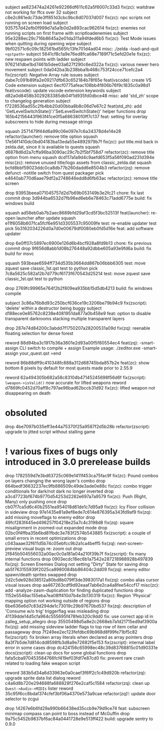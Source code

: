 subject ae823474a24261e92266df611c62a5f6007c33d3 fix(zc): waitdraw not working for ffcs over 32
subject c8e2c861edc73de3ff851d3cbc9bc8d07037d007 fix(zc): npc scripts not running on screen load
subject 935757d42efb0f999d7a5a1b0d2e893cac962614 fix(zc): enemies not running scripts on first frame with scriptloadenemies
subject 95e3288ec29c716b8645a2e01da311a94fded6b5 fix(zc): Test Mode issues when quitting during opening wipe
subject 9bf02571c6c09c182561bd565fc13fe701d4ad04 misc: ./zelda -load-and-quit `<qstpath>`
subject 5641cf8c1a9e76ed8fca68e7189f71c5efd20e1e fix(zc): new respawn points with ladder
subject 9762141dbe1bd7461b5dee03a627f290c6ed322a fix(zc): various newer hero movement
subject 0da042ba3b238bba1b468c753f24cce71cefc2a4 fix(zscript): Negative Array rule issues
subject dabe7c091b89fa2e09217dfb63c652184b78f65e feat(vscode): create VS Code extension
subject 6ecf0775afeac108bb4f806b76f9c1835c0a98d1 feat(vscode): update vscode extension keywords
subject d82a0d8458b3029283385db04f1d935fd0dbce48 misc: add 'std_zh' scope to changelog generation
subject f7228536ad55c2fb4bb20d00bba8b8c06d7e67c2 feat(std_zh): add 'GetLevelSwitchState()'/'SetLevelSwitchState()' helper functions
drop 165b42156443f963f41ce0f5a68638010ff7c137 feat: setting for overlay subscreens to hide during message strings

squash 2571479f44d6a99c06e097e7c6a34378d4e14e28 refactor(launcher): remove title option
squash 17e56f1410dc0bd04183ba13eda55e4892979b7f fix(zc): put title.mid back in zelda.dat, since it is available to quests
squash d6878d6d2a7cffa96ba3090ac29c7b2f5bf758d7 refactor(zc): remove title option from menu
squash dcd117a1a9d4c9aefd653f5a56f090ad231d394e misc(zc): remove unused title/logo assets from classic_zelda.dat
squash bcfd8bbf59023ddc0ca8db77b260dadd6e8504b3 refactor(zq): remove defunct -notitle switch from quest packager
pick e4640ab770d6aae79df2a2748646edd8d6fb63ac refactor(zc): remove title screen

drop 93953beea071045757d2d7b69b053149b3e2fc21 chore: fix last commit
drop 3d944ba6532d7fb96ed6eb6e78463c71add6775e build: fix windows build

squash ad58eb0ab7b2aec8689bfd29af3cd5f3bc52513f feat(launcher): re-open launcher after update
squash e11f6058b607fca5fcf6e951d3305537c95009fe test: re-enable updater test
pick 5b3162034226d0a7d0e00679df0080eb0fd5d16e feat: add software updater

drop 6e0ff07c5897ec6900e126d6b4bcf928a8fd9b13 chore: fix previous commit
drop 9f656d8abb1d08b276448a92dbbe605a93e9fd6a build: fix build for msvc

squash 593beae6594ff734d535b3664dd867b06bbb6305 test: move zquest save classic_1st.qst test to python
pick 7c8a5625c582a12b7d779cf6173f670543d25214 test: move zquest save classic_1st.qst test to python

drop 2769fc99965e764f2b2f809ea935bb15d5db4213 build: fix windows compile

subject 3c86a76b8d93c250bcf636ce19c3206be79b94c9 fix(zscript): 'delete' within a destructor being buggy
subject d188ece0e85762c8238e4081951da877a0b458e9 feat: option to disable transparent darkrooms stacking multiple transparent layers

drop 287e74d84200c3abdd7f1750207a28200531a09d fix(zq): reenable floating selection for dense forest

reword 88d94ba3c1917b36a3801e2d93a00f5f80554ec4 feat(zq): -smart-assign CLI switch to compile + assign
Example usage: ./zeditor.exe -smart-assign your_quest.qst
=end

reword 86b88dff9c410348fc888a312d68745bda857b2e feat(zc): show bottom 8 pixels by default for most quests made prior to 2.55.9

reword 62a494305b682a58c83104b47145245698f56d6f fix(zscript): `lweapon->isValid()` now accurate for lifted weapons
reword d7869fc0452d70aff8c797ae96bad62bccb31d92 fix(zc): lifted weapon not disappearing on death

# obsoluted
drop 4be7097b035eff3e44a75370f25a9587f2d5b28b refactor(zscript): upgrade to jitted script without stalling game

# ! various fixes of bugs only introduced in 3.0 prerelease builds
drop 1782559d7e3bd63725c069e1411f453ca75fac9f fix(zc): Pound combos on layers changing the wrong layer's combo
drop 664bedf36632237ec9fb886509c49de3ade0e88c fix(zc): combo trigger conditionals for dark/not dark no longer inverted
drop a3cd7723bf674b9770d54253d2282e697a7a9579 fix(zc): Push (Right, Many) only pushing once
drop cb07f7ca5d6c40b2551ea954018d61de1c7d95a9 fix(zc): Icy Floor collision in sideview
drop 97e1435e81a9ef8ede7c614e876395a343fd9af9 fix(zq): add missing moveflags to enemy editor
drop 49fcf283f445ed496257f04218e25a7c4c3198d8 fix(zq): square misalignment in zoomed-out expanded mode
drop 02bc0f4ffba35b6bd81fbdc3e783f2574b543885 fix(zscript): a couple of small errors in recent optimizations
drop c043aaae32f611d5b74c05ebfcc9b2a1ca4beff5 fix(zq): next-screen-preview visual bugs re: zoom out
drop 2f845b504556032a00ac0c0a181a04a210f39b7f fix(zscript): fix many internal functions
drop 0903ecdc18ec6b1a7542e287218988928b497839 fix(zq): Screen Enemies Dialog not setting "Dirty" State for saving
drop ab5f763155939f2025ca8980084bb86404c2dd09 fix(zq): enemy editor spawn/death sprites swapped
drop 2d2c5de928d38512a80bd8b079ff3de3983017a1 fix(zq): combo alias cursor visual issues
drop aa467263cdf9d92eaaf7ab6e2ca4a8fee54ccf17 misc(zc): add -analyze-zasm-duplication for finding duplicated functions
drop 1152e5548ac155eba7ea08ff410d7b4e3b130319 fix(zc): Region 'Physical' mapping option not working outside of regions
drop 6be636e6d7c83d294de1c73019c29b97670bd537 fix(zq): description of 'Consume w/o trig' triggerflag was misleading
drop 41139dde14d5cfa964c555695f478feb320c9dd0 fix: use correct app id in zalleg_setup_allegro
drop 35505498d5a8e2c2668eb7a1d21715ed9af3900a fix(zq): add missing sideview ladder flags to top row of item cellar and passageway
drop 7f249ee2ec123fefdbc69b968d8f99fe71bf5c82 fix(zscript): fix broken array literals when declared as array pointers
drop 8a3f7b5de7d814cdd8598fb3d8a9e72682f5e153 fix(zscript): internal label error in some cases
drop dc424156c65998ec48c39d83768815c01d90331e docs(zscript): clean up docs for some global functions
drop fafa5cba970453584766fcf419ef03fdf7e87cd0 fix: prevent rare crash related to loading fake weapon script

reword 383b5d34a6d33963e0a0caef3f6ff2c1c49d920b refactor(zq): upgrade sprite data list dialog
reword c4a6d8b720e294688fa688828f276e2caf5c1584 refactor(zq): clean up `Quest->Audio->MIDIs` lister
reword 35c95f6cc8bdaf374cfef3bf06a4370e573a9cae refactor(zq)!: update door selector to zcgui

drop 14267e6b6fd29a990b66438ed35ccb9e79d9ce74 feat: subscreen minimap compass can point to boss instead of McGuffin
drop 9a75c5452b9837bf6ac84a0441728e9e513ff422 build: upgrade sentry to 0.9.0
